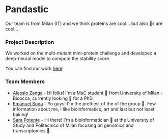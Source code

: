 # Pandastic
Our team is from Milan (IT) and we think proteins are cool... but also 🐼s are cool...

### Project Description
We worked on the multi-mutant mini-protein challenge and developed a deep-neural model to compute the stability score.

You can find our work [here](https://github.com/AlessioZanga/BioHackaton2021)!


### Team Members
- [Alessio Zanga](https://www.linkedin.com/in/alessio-zanga/) - Hi folks! I'm a MsC student 📖 from University of Milan - Bicocca, currently looking 👀 for a PhD,
- [Emanuel Soda](https://www.linkedin.com/in/emanuel-michele-soda-5b3565188/) - Yo guys! I'm the prettiest of the of the group 💅. Few information about me, I like bioinformatics, art and last but not least baking!
- [Sara Potente](https://www.linkedin.com/in/sara-potente-831472136/) - Hi there! I'm a bioinformatician 🔬 at the University of Study and Politecnico of Milan focusing on genomics and transcriptomics 🦄. 
